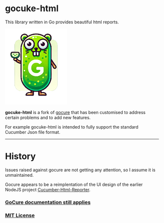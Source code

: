 gocuke-html
===========

This library written in Go provides beautiful html reports.

![Gocuke.png](docs/gocuke-small-nobg3.png)

**gocuke-html** is a fork of [gocure](https://gitlab.com/rodrigoodhin/gocure) that has been customised to address certain problems and to add new features.

For example gocuke-html is intended to fully support the standard Cucumber Json file format.

<hr/>

History
===

Issues raised against gocure are not getting any attention, so I assume it is unmaintained.

Gocure appears to be a reimplentation of the UI design of the earlier NodeJS project [Cucumber-Html-Reporter](https://github.com/gkushang/cucumber-html-reporter).



### [GoCure documentation still applies](https://rodrigoodhin.gitlab.io/gocure/)

### [MIT License](/LICENSE)


